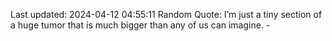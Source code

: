 Last updated: 2024-04-12 04:55:11
Random Quote: I’m just a tiny section of a huge tumor that is much bigger than any of us can imagine. - 